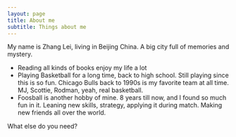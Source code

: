 ```yaml
---
layout: page
title: About me
subtitle: Things about me
---
```


My name is Zhang Lei, living in Beijing China. A big city full of memories and mystery.

- Reading all kinds of books enjoy my life a lot
- Playing Basketball for a long time, back to high school. Still playing since this is so fun. Chicago Bulls back to 1990s is my favorite team at all time. MJ, Scottie, Rodman, yeah, real basketball.
- Foosball is another hobby of mine. 8 years till now, and I found so much fun in it. Leaning new skills, strategy, applying it during match. Making new friends all over the world.


What else do you need?


